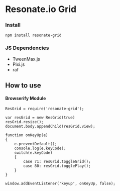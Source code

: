 # Resonate.io Grid 

### Install

`npm install resonate-grid`

### JS Dependencies 

* TweenMax.js 
* Pixi.js
* raf

## How to use 

#### Browserify Module 

```
ResGrid = require('resonate-grid');

var resGrid = new ResGrid(true)
resGrid.resize();
document.body.appendChild(resGrid.view);

function onKeyUp(e)
{
    e.preventDefault();
    console.log(e.keyCode);
    switch(e.keyCode)
    {
        case 71: resGrid.toggleGrid();
        case 80: resGrid.togglePlay();
    }
}

window.addEventListener('keyup', onKeyUp, false);
```